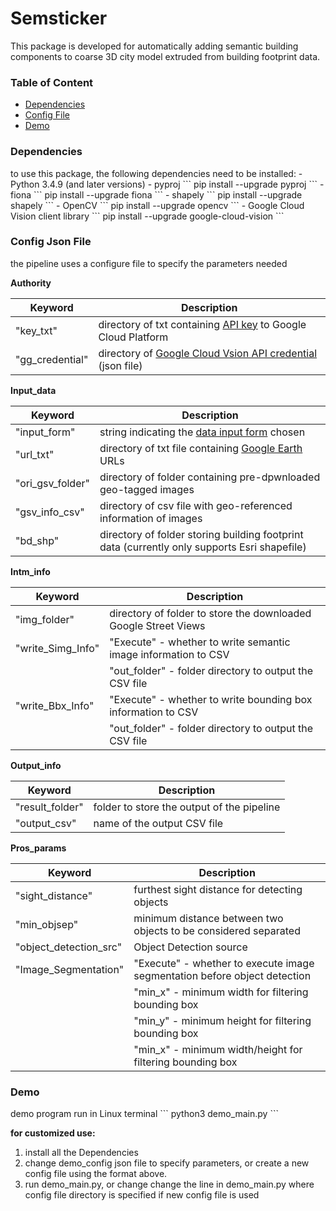 # Semsticker

This package is developed for automatically adding semantic building components to coarse 3D city model extruded from building footprint data.

### Table of Content
- <a href="dpdcies">Dependencies</a>
- <a href="configformat">Config File</a>
- <a href="rundemo">Demo</a>

### Dependencies
<div id="dpdcies"></div>
to use this package, the following dependencies need to be installed:
- Python 3.4.9 (and later versions)
- pyproj
```
pip install --upgrade pyproj
```
- fiona
```
pip install --upgrade fiona
```
- shapely
```
pip install --upgrade shapely
```
- OpenCV
```
pip install --upgrade opencv
```
- Google Cloud Vision client library
```
pip install --upgrade google-cloud-vision
```

### Config Json File
<div id="configformat"></div>
the pipeline uses a configure file to specify the parameters needed

__Authority__

| Keyword      | Description
| ----------- | ----------
|"key_txt"       | directory of txt containing [API key](https://developers.google.com/maps/documentation/streetview/get-api-key) to Google Cloud Platform
|"gg_credential"| directory of [Google Cloud Vsion API credential](https://cloud.google.com/vision/docs/quickstart-client-libraries#client-libraries-install-python#before-you-begin) (json file)

__Input_data__

| Keyword      | Description
| ----------- | ----------
|"input_form"       | string indicating the [data input form](https://github.com/s1881079/3D-City-Project/blob/branch-bkup/workspace_merge/data/DATA_INPUT.md) chosen
|"url_txt"| directory of txt file containing [Google Earth](https://earth.google.com/web/) URLs
|"ori_gsv_folder"| directory of folder containing pre-dpwnloaded geo-tagged images
|"gsv_info_csv"| directory of csv file with geo-referenced information of images
|"bd_shp"       | directory of folder storing building footprint data (currently only supports Esri shapefile)

__Intm_info__

| Keyword      | Description
| ----------- | ----------
|"img_folder"       | directory of folder to store the downloaded Google Street Views
|"write_Simg_Info"| "Execute" - whether to write semantic image information to CSV
|| "out_folder" - folder directory to output the CSV file
|"write_Bbx_Info"| "Execute" - whether to write bounding box information to CSV
|| "out_folder" - folder directory to output the CSV file

__Output_info__

| Keyword      | Description
| ----------- | ----------
|"result_folder"| folder to store the output of the pipeline
|"output_csv"| name of the output CSV file


__Pros_params__

| Keyword      | Description
| ----------- | ----------
|"sight_distance"| furthest sight distance for detecting objects
|"min_objsep"| minimum distance between two objects to be considered separated
|"object_detection_src"| Object Detection source
|"Image_Segmentation"| "Execute" - whether to execute image segmentation before object detection
|| "min_x" - minimum width for filtering bounding box
|| "min_y" - minimum height for filtering bounding box
|| "min_x" - minimum width/height for filtering bounding box

### Demo
<div id="rundemo"></div>
demo program run in Linux terminal
```
python3 demo_main.py
```

__for customized use:__
1. install all the Dependencies
2. change demo_config json file to specify parameters, or create a new config file using the format above.
3. run demo_main.py, or change change the line in demo_main.py where config file directory is specified if new config file is used
